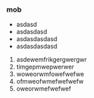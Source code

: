 ### mob

- asdasd 
- asdasdasd
- asdasdasdasd
- asdasdasdasd

1. asdewemfrikgergwergwr
2. timgepmwepwerwer
3. woweorwmfowefwefwe
4. ofmweofwmefwefwefw
5. oweorwmefwefwef
